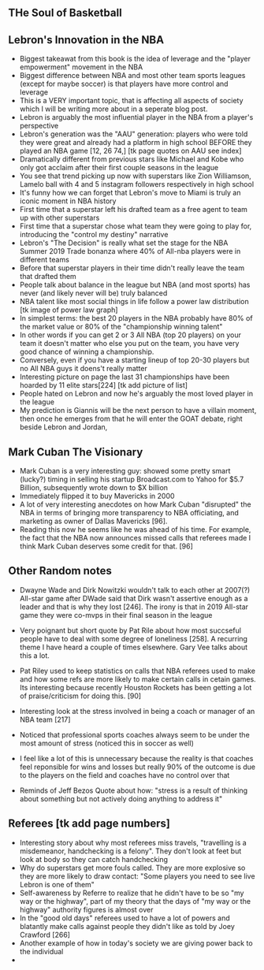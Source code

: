 ## THe Soul of Basketball


## Lebron's Innovation in the NBA
- Biggest takeawat from this book is the idea of leverage and the "player empowerment" movement in the NBA
- Biggest difference between NBA and most other team sports leagues (except for maybe soccer) is that players have more control and leverage
- This is a VERY important topic, that is affecting all aspects of society which I will be writing more about in a seperate blog post.
- Lebron is arguably the most influential player in the NBA from a player's perspective
- Lebron's generation was the "AAU" generation: players who were told they were great and already had a platform in high school BEFORE they played an NBA game [12, 26 74,] [tk page quotes on AAU see index]
- Dramatically different from previous stars like Michael and Kobe who only got acclaim after their first couple seasons in the league
- You see that trend picking up now with superstars like Zion Williamson, Lamelo ball with 4 and 5 instagram followers respectively in high school
- It's funny how we can forget that Lebron's move to Miami is truly an iconic moment in NBA history
- First time that a superstar left his drafted team as a free agent to team up with other superstars 
- First time that a superstar chose what team they were going to play for, introducing the "control my destiny" narrative
- Lebron's "The Decision" is really what set the stage for the NBA Summer 2019 Trade bonanza where 40% of All-nba players were in different teams
- Before that superstar players in their time didn't really leave the team that drafted them
- People talk about balance in the league but NBA (and most sports) has never (and likely never will be) truly balanced 
- NBA talent like most social things in life follow a power law distribution [tk image of power law graph]
- In simplest terms: the best 20 players in the NBA probably have 80% of the market value or 80% of the "championship winning talent"
- In other words if you can get 2 or 3 All NBA (top 20 players) on your team it doesn't matter who else you put on the team, you have very good chance of winning a championship.
- Conversely, even if you have a starting lineup of top 20-30 players but no All NBA guys it doens't really matter
- Interesting picture on page the last 31 championships have been hoarded by 11 elite stars[224] [tk add picture of list]
- People hated on Lebron and now he's arguably the most loved player in the league
- My prediction is Giannis will be the next person to have a villain moment, then once he emerges from that he will enter the GOAT debate, right beside Lebron and Jordan,

## Mark Cuban The Visionary
- Mark Cuban is a very interesting guy: showed some pretty smart (lucky?) timing in selling his startup Broadcast.com to Yahoo for $5.7 Billion, subsequently wrote down to $X billion
- Immediately flipped it to buy Mavericks in 2000
- A lot of very interesting anecdotes on how Mark Cuban "disrupted" the NBA in terms of bringing more transparency to NBA officiating, and marketing as owner of Dallas Mavericks [96]. 
- Reading this now he seems like he was ahead of his time. For example, the fact that the NBA now announces missed calls that referees made I think Mark Cuban deserves some credit for that. [96]


## Other Random notes
- Dwayne Wade and Dirk Nowitzki wouldn't talk to each other at 2007(?) All-star game after DWade said that Dirk wasn't assertive enough as a leader and that is why they lost [246]. The irony is that in 2019 All-star game they were co-mvps in their final season in the league
- Very poignant but short quote by Pat Rile about how most succseful people have to deal with some degree of loneliness [258]. A recurring theme I have heard a couple of times elsewhere. Gary Vee talks about this a lot. 

- Pat Riley used to keep statistics on calls that NBA referees used to make and how some refs are more likely to make certain calls in cetain games. Its interesting because recently Houston Rockets has been getting a lot of praise/criticism for doing this.
 [90]

- Interesting look at the stress involved in being a coach or manager of an NBA team [217]
- Noticed that professional sports coaches always seem to be under the most amount of stress (noticed this in soccer as well)
- I feel like a lot of this is unnecessary because the reality is that coaches feel reponsible for wins and losses but really 90% of the outcome is due to the players on the field and coaches have no control over that
- Reminds of Jeff Bezos Quote about how: "stress is a result of thinking about something but not actively doing anything to address it"

## Referees [tk add page numbers]
- Interesting story about why most referees miss travels, "travelling is a misdemeanor, handchecking is a felony". They don't look at feet but look at body so they can catch handchecking
- Why do superstars get more fouls called. They are more explosive so they are more likely to draw contact:
"Some players you need to see live Lebron is one of them"
- Self-awareness by Referre to realize that he didn't have to be so "my way or the highway", part of my theory that the days of "my way or the highway" authority figures is almost over
- In the "good old days" referees used to have a lot of powers and blatantly make calls against people they didn't like as told by Joey Crawford [266]
- Another example of how in today's society we are giving power back to the individual
- 